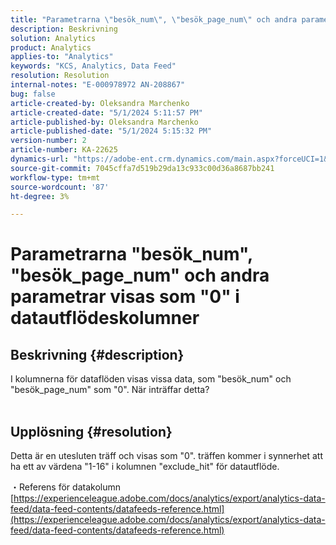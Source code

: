 ```yaml
---
title: "Parametrarna \"besök_num\", \"besök_page_num\" och andra parametrar visas som \"0\" i datautflödeskolumner"
description: Beskrivning
solution: Analytics
product: Analytics
applies-to: "Analytics"
keywords: "KCS, Analytics, Data Feed"
resolution: Resolution
internal-notes: "E-000978972 AN-208867"
bug: false
article-created-by: Oleksandra Marchenko
article-created-date: "5/1/2024 5:11:57 PM"
article-published-by: Oleksandra Marchenko
article-published-date: "5/1/2024 5:15:32 PM"
version-number: 2
article-number: KA-22625
dynamics-url: "https://adobe-ent.crm.dynamics.com/main.aspx?forceUCI=1&pagetype=entityrecord&etn=knowledgearticle&id=2f4d1fe4-dd07-ef11-9f8a-6045bd006704"
source-git-commit: 7045cffa7d519b29da13c933c00d36a8687bb241
workflow-type: tm+mt
source-wordcount: '87'
ht-degree: 3%

---
```


# Parametrarna &quot;besök_num&quot;, &quot;besök_page_num&quot; och andra parametrar visas som &quot;0&quot; i datautflödeskolumner

## Beskrivning {#description}

I kolumnerna för dataflöden visas vissa data, som &quot;besök_num&quot; och &quot;besök_page_num&quot; som &quot;0&quot;. När inträffar detta?
<br> 

## Upplösning {#resolution}


Detta är en utesluten träff och visas som &quot;0&quot;. träffen kommer i synnerhet att ha ett av värdena &quot;1-16&quot; i kolumnen &quot;exclude_hit&quot; för datautflöde.

・Referens för datakolumn
[https://experienceleague.adobe.com/docs/analytics/export/analytics-data-feed/data-feed-contents/datafeeds-reference.html](https://experienceleague.adobe.com/docs/analytics/export/analytics-data-feed/data-feed-contents/datafeeds-reference.html)
